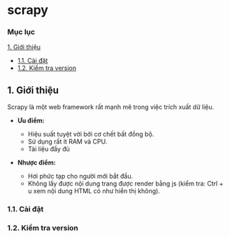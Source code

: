 # scrapy

### Mục lục 
[1. Giới thiệu](#introduction)
  - [1.1. Cài đặt](#install)
  - [1.2. Kiểm tra version](#version)
<a name="introduction"></a>
##  1. Giới thiệu 
Scrapy là một web framework rất mạnh mẽ trong việc trích xuất dữ liệu.

* **Ưu điểm:**

  - Hiệu suất tuyệt vời bởi cơ chết bất đồng bộ.
  - Sử dụng rất ít RAM và CPU.
  - Tài liệu đầy đủ

* **Nhược điểm:**
  
  - Hơi phức tạp cho người mới bắt đầu.
  - Không lấy được nội dung trang được render bằng js (kiểm tra: Ctrl + u xem nội dung HTML có như hiển thị không).

<a name="install"></a>
### 1.1. Cài đặt 

<a name="version"></a>
### 1.2. Kiểm tra version 
